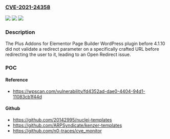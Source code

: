 ### [CVE-2021-24358](https://cve.mitre.org/cgi-bin/cvename.cgi?name=CVE-2021-24358)
![](https://img.shields.io/static/v1?label=Product&message=The%20Plus%20Addons%20for%20Elementor%20Page%20Builder&color=blue)
![](https://img.shields.io/static/v1?label=Version&message=4.1.10%3C%204.1.10%20&color=brighgreen)
![](https://img.shields.io/static/v1?label=Vulnerability&message=CWE-601%20URL%20Redirection%20to%20Untrusted%20Site%20('Open%20Redirect')&color=brighgreen)

### Description

The Plus Addons for Elementor Page Builder WordPress plugin before 4.1.10 did not validate a redirect parameter on a specifically crafted URL before redirecting the user to it, leading to an Open Redirect issue.

### POC

#### Reference
- https://wpscan.com/vulnerability/fd4352ad-dae0-4404-94d1-11083cb1f44d

#### Github
- https://github.com/20142995/nuclei-templates
- https://github.com/ARPSyndicate/kenzer-templates
- https://github.com/n0-traces/cve_monitor

